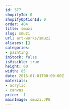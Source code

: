 ```yaml
---
id: 577
shopifyId: 0
shopifyOptionId: 0
order: 404
title: smuzi
slug: smuzi
url: art-works/smuzi
aliases: []
categories:
- painting
inStock: false
isVisible: true
height: 60
width: 85
date: 2015-01-01T00:00:00Z
materials:
- acrylic
- canvas
price: -1
mainImage: smuzi.JPG
---
```

